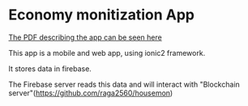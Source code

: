 # Economy monitization App

[The PDF describing the app can be seen here](https://drive.google.com/open?id=1W8sFw31hmzpDpyE9gsZBMQwhtyjbWlYr)

This app is a mobile and web app, using ionic2 framework.

It stores data in firebase.

The Firebase server reads this data and will interact with "Blockchain server"(https://github.com/raga2560/housemon)

